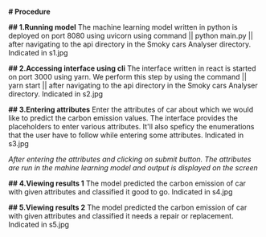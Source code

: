 **# Procedure**


**## 1.Running model**
The machine learning model written in python is deployed on port 8080 using uvicorn using command
||  python main.py  || after navigating to the api directory in the Smoky cars Analyser directory. Indicated in s1.jpg


**## 2.Accessing interface using cli**
The interface written in react is started on port 3000 using yarn. We perform this step by using the command 
||  yarn start || after navigating to the api directory in the Smoky cars Analyser directory. Indicated in s2.jpg


**## 3.Entering attributes**
Enter the attributes of car about which we would like to predict the carbon emission values. The interface provides the placeholders to 
enter various attributes. It'll also speficy the enumerations that the user have to follow while entering some attributes. Indicated in s3.jpg


_After entering the attributes and clicking on submit button. The attributes are run in the mahine learning model and output is displayed on the screen_


**## 4.Viewing results 1**
The model predicted the carbon emission of car with given attributes and classified it good to go. Indicated in s4.jpg


**## 5.Viewing results 2**
The model predicted the carbon emission of car with given attributes and classified it needs a repair or replacement. Indicated in s5.jpg
